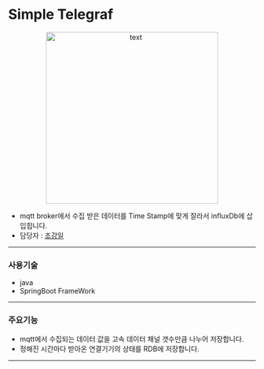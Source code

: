 # Simple Telegraf
<p align="center">
  <img src="https://github.com/nhnacademy-aiot1-T1/adc_gateway/assets/118845947/37cf280e-c54c-4fcc-8885-71cfcb82ccae" height="350" alt="text" />
</p>

+ mqtt broker에서 수집 받은 데이터를 Time Stamp에 맞게 잘라서 influxDb에 삽입힙니다.
+ 담당자 : <a href="https://github.com/jki12">조강일<a/>
---

### 사용기술
+ java
+ SpringBoot FrameWork
---

### 주요기능
+ mqtt에서 수집되는 데이터 값을 고속 데이터 채널 갯수만큼 나누어 저장합니다.
+ 정해진 시간마다 받아온 연결기기의 상태를 RDB에 저장합니다.
---


